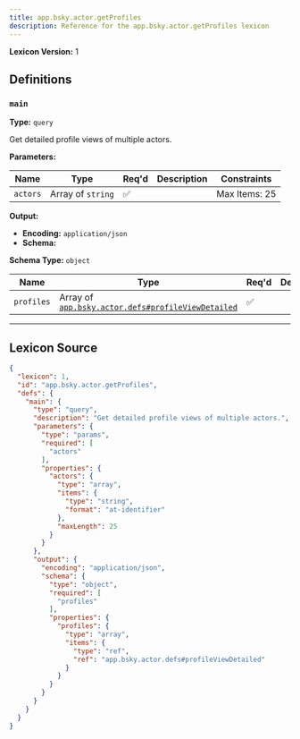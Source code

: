```yaml
---
title: app.bsky.actor.getProfiles
description: Reference for the app.bsky.actor.getProfiles lexicon
---
```

**Lexicon Version:** 1

## Definitions

<a name="main"></a>
### `main`

**Type:** `query`

Get detailed profile views of multiple actors.

**Parameters:**

| Name | Type | Req'd  | Description | Constraints |
|------|------|----------|-------------|-------------|
| `actors` | Array of `string` | ✅  |  | Max Items: 25 |
**Output:**

- **Encoding:** `application/json`
- **Schema:**

**Schema Type:** `object`

| Name | Type | Req'd  | Description | Constraints |
|------|------|----------|-------------|-------------|
| `profiles` | Array of [`app.bsky.actor.defs#profileViewDetailed`](/lexicons/app/bsky/actor/app-bsky-actor-defs#profileviewdetailed) | ✅  |  |  |

---

## Lexicon Source
```json
{
  "lexicon": 1,
  "id": "app.bsky.actor.getProfiles",
  "defs": {
    "main": {
      "type": "query",
      "description": "Get detailed profile views of multiple actors.",
      "parameters": {
        "type": "params",
        "required": [
          "actors"
        ],
        "properties": {
          "actors": {
            "type": "array",
            "items": {
              "type": "string",
              "format": "at-identifier"
            },
            "maxLength": 25
          }
        }
      },
      "output": {
        "encoding": "application/json",
        "schema": {
          "type": "object",
          "required": [
            "profiles"
          ],
          "properties": {
            "profiles": {
              "type": "array",
              "items": {
                "type": "ref",
                "ref": "app.bsky.actor.defs#profileViewDetailed"
              }
            }
          }
        }
      }
    }
  }
}
```

